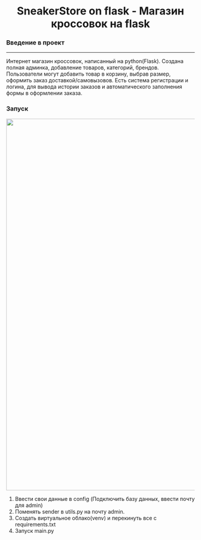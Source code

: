 <h1 align="center">SneakerStore on flask - Магазин кроссовок на flask</h1>
<h3>Введение в проект</h3>
<hr>
<p>Интернет магазин кроссовок, написанный на python(Flask). Создана полная админка, добавление товаров, категорий, брендов. Пользователи могут добавить товар в корзину, выбрав размер, оформить заказ доставкой/самовызовов. Есть система регистрации и логина, для вывода истории заказов и автоматического заполнения формы в оформлении заказа.</p>

<h3>Запуск</h3>
<img src="https://user-images.githubusercontent.com/107222527/188508055-e23cc954-ce81-4f80-9ba2-590aea319878.png" width='990'>


1. Ввести свои данные в config (Подключить базу данных, ввести почту для admin)
2. Поменять sender в utils.py на почту admin.
3. Создать виртуальное облако(venv) и перекинуть все с requirements.txt 
4. Запуск main.py
